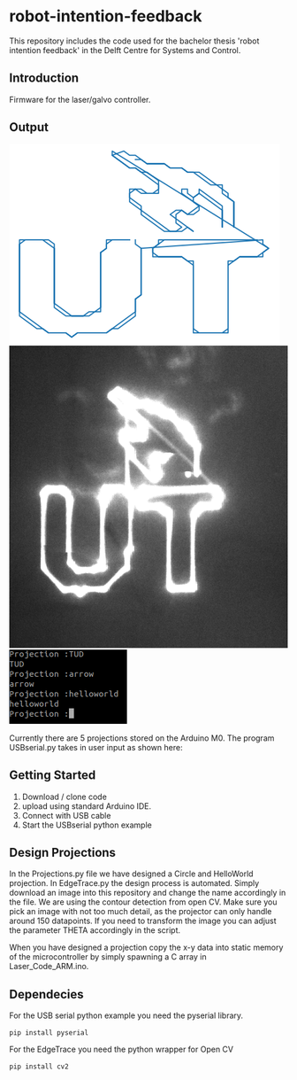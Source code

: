 # robot-intention-feedback
This repository includes the code used for the bachelor thesis 'robot intention feedback' in the Delft Centre for Systems and Control.

## Introduction
Firmware for the laser/galvo controller.
## Output
![Plot of TU Delft logo](Figures/TUDplot.png)
![Projection of TU Delft logo](Figures/TUD.png)
![Terminal input](Figures/terminal.png)

Currently there are 5 projections stored on the Arduino M0. The program USBserial.py takes in user input as shown here:

## Getting Started
1. Download / clone code 
2. upload using standard Arduino IDE.
3. Connect with USB cable
4. Start the USBserial python example

## Design Projections
In the Projections.py file we have designed a Circle and HelloWorld projection. In EdgeTrace.py the design process is automated. Simply download an image into this repository and change the name accordingly in the file. We are using the contour detection from open CV. Make sure you pick an image with not too much detail, as the projector can only handle around 150 datapoints. If you need to transform the image you can adjust the parameter THETA accordingly in the script.

When you have designed a projection copy the x-y data into static memory of the microcontroller by simply spawning a C array in Laser_Code_ARM.ino.

## Dependecies
For the USB serial python example you need the pyserial library.
```
pip install pyserial
```
For the EdgeTrace you need the python wrapper for Open CV
```
pip install cv2
```